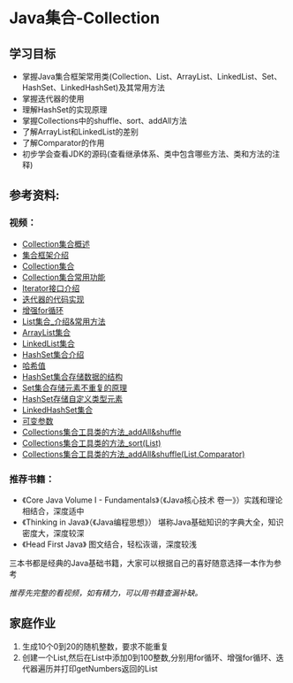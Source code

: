 # Java集合-Collection

## 学习目标
- 掌握Java集合框架常用类(Collection、List、ArrayList、LinkedList、Set、HashSet、LinkedHashSet)及其常用方法
- 掌握迭代器的使用
- 理解HashSet的实现原理
- 掌握Collections中的shuffle、sort、addAll方法
- 了解ArrayList和LinkedList的差别
- 了解Comparator的作用
- 初步学会查看JDK的源码(查看继承体系、类中包含哪些方法、类和方法的注释)

## 参考资料:
### 视频：
- [Collection集合概述](https://www.bilibili.com/video/av79312032?p=238)
- [集合框架介绍](https://www.bilibili.com/video/av79312032?p=239)
- [Collection集合](https://www.bilibili.com/video/av79312032?p=240)
- [Collection集合常用功能](https://www.bilibili.com/video/av79312032?p=241)
- [Iterator接口介绍](https://www.bilibili.com/video/av79312032?p=242)
- [迭代器的代码实现](https://www.bilibili.com/video/av79312032?p=243)
- [增强for循环](https://www.bilibili.com/video/av79312032?p=245)
- [List集合_介绍&常用方法](https://www.bilibili.com/video/av79312032?p=260)
- [ArrayList集合](https://www.bilibili.com/video/av79312032?p=261)
- [LinkedList集合](https://www.bilibili.com/video/av79312032?p=262)
- [HashSet集合介绍](https://www.bilibili.com/video/av79312032?p=264)
- [哈希值](https://www.bilibili.com/video/av79312032?p=265)
- [HashSet集合存储数据的结构](https://www.bilibili.com/video/av79312032?p=266)
- [Set集合存储元素不重复的原理](https://www.bilibili.com/video/av79312032?p=267)
- [HashSet存储自定义类型元素](https://www.bilibili.com/video/av79312032?p=268)
- [LinkedHashSet集合](https://www.bilibili.com/video/av79312032?p=269)
- [可变参数](https://www.bilibili.com/video/av79312032?p=270)
- [Collections集合工具类的方法_addAll&shuffle](https://www.bilibili.com/video/av79312032?p=269)
- [Collections集合工具类的方法_sort(List)](https://www.bilibili.com/video/av79312032?p=272)
- [Collections集合工具类的方法_addAll&shuffle(List,Comparator)](https://www.bilibili.com/video/av79312032?p=273)

### 推荐书籍：
- 《Core Java Volume I - Fundamentals》（《Java核心技术 卷一》）实践和理论相结合，深度适中
- 《Thinking in Java》（《Java编程思想》） 堪称Java基础知识的字典大全，知识密度大，深度较深
- 《Head First Java》 图文结合，轻松诙谐，深度较浅

三本书都是经典的Java基础书籍，大家可以根据自己的喜好随意选择一本作为参考

_推荐先完整的看视频，如有精力，可以用书籍查漏补缺。_

## 家庭作业
1. 生成10个0到20的随机整数，要求不能重复
2. 创建一个List,然后在List中添加0到100整数,分别用for循环、增强for循环、迭代器遍历并打印getNumbers返回的List 



